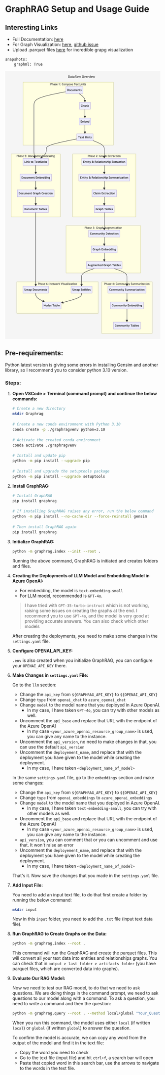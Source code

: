 # GraphRAG Setup and Usage Guide

## Interesting Links

* Full Documentation: [here](https://microsoft.github.io/graphrag/posts/index/1-default_dataflow/)
* For Graph Visualization: [here](https://github.com/microsoft/graphrag/blob/main/examples_notebooks/community_contrib/yfiles-jupyter-graphs/graph-visualization.ipynb), [github issue](https://github.com/microsoft/graphrag/issues/340)
* Upload .parquet files [here](https://noworneverev.github.io/graphrag-visualizer/) for incredible grapg visualization

```
snapshots:
	graphml: True
```

![1727110323501](image/README/1727110323501.png)

## Pre-requirements:

Python latest version is giving some errors in installing Gensim and another library, so I recommend you to consider python 3.10 version.

### Steps:

1. **Open VSCode > Terminal (command prompt) and continue the below commands:**

   ```sh
   # Create a new directory
   mkdir Graphrag

   # Create a new conda environment with Python 3.10
   conda create -p ./graphragvenv python=3.10

   # Activate the created conda environment
   conda activate ./graphragvenv

   # Install and update pip
   python -m pip install --upgrade pip

   # Install and upgrade the setuptools package
   python -m pip install --upgrade setuptools
   ```
2. **Install GraphRAG:**

   ```sh
   # Install GraphRAG
   pip install graphrag

   # If installing GraphRAG raises any error, run the below command
   python -m pip install --no-cache-dir --force-reinstall gensim

   # Then install GraphRAG again
   pip install graphrag
   ```
3. **Initialize GraphRAG:**

   ```sh
   python -m graphrag.index --init --root .
   ```
   Running the above command, GraphRAG is initiated and creates folders and files.
4. **Creating the Deployments of LLM Model and Embedding Model in Azure OpenAI:**

   - For embedding, the model is `text-embedding-small`
   - For LLM model, recommended is `GPT-4o`.

   > I have tried with `GPT-35-turbo-instruct` which is not working, raising some issues on creating the graphs at the end. I recommend you to use `GPT-4o`, and the model is very good at providing accurate answers. You can also check which other models
   >

   After creating the deployments, you need to make some changes in the `settings.yaml` file.
5. **Configure OPENAI_API_KEY:**

   `.env` is also created when you initialize GraphRAG, you can configure your `OPENAI_API_KEY` there.
6. **Make Changes in `settings.yaml` File:**

   Go to the `llm` section:

   - Change the `api_key` from `${GRAPHRAG_API_KEY}` to `${OPENAI_API_KEY}`
   - Change `type` from `openai_chat` to `azure_openai_chat`
   - Change `model` to the model name that you deployed in Azure OpenAI.
     - In my case, I have taken `GPT-4o`, you can try with other models as well.
   - Uncomment the `api_base` and replace that URL with the endpoint of the Azure OpenAI
     - In my case `<your_azure_openai_resource_group_name>` is used, you can give any name to the instance.
   - Uncomment the `api_version`, no need to make changes in that, you can use the default `api_version`
   - Uncomment the `deployement_name`, and replace that with the deployment you have given to the model while creating the deployment.
     - In my case, I have taken `<deployment_name_of_model>`

   In the same `settings.yaml` file, go to the `embeddings` section and make some changes:

   - Change the `api_key` from `${GRAPHRAG_API_KEY}` to `${OPENAI_API_KEY}`
   - Change `type` from `openai_embeddings` to `azure_openai_embeddings`
   - Change `model` to the model name that you deployed in Azure OpenAI.
     - In my case, I have taken `text-embedding-small`, you can try with other models as well.
   - Uncomment the `api_base` and replace that URL with the endpoint of the Azure OpenAI
     - In my case `<your_azure_openai_resource_group_name>` is used, you can give any name to the instance.
   - `api_version`, you can comment that or you can uncomment and use that. It won't raise an error
   - Uncomment the `deployement_name`, and replace that with the deployment you have given to the model while creating the deployment.
     - In my case, I have taken `<deployment_name_of_model>`

   That's it. Now save the changes that you made in the `settings.yaml` file.
7. **Add Input File:**

   You need to add an input text file, to do that first create a folder by running the below command:

   ```sh
   mkdir input
   ```
   Now in this `input` folder, you need to add the `.txt` file (input text data file).
8. **Run GraphRAG to Create Graphs on the Data:**

   ```sh
   python -m graphrag.index --root .
   ```
   This command will run the GraphRAG and create the parquet files. This will convert all your text data into entities and relationships graphs. You can check that in `output > last folder > artifacts folder` (you have parquet files, which are converted data into graphs).
9. **Evaluate Our RAG Model:**

   Now we need to test our RAG model, to do that we need to ask questions. We are doing things in the command prompt, we need to ask questions to our model along with a command. To ask a question, you need to write a command and then the question:

   ```sh
   python -m graphrag.query --root . --method local/global "Your_Question"
   ```
   When you run this command, the model uses either `local` (if written `local`) or `global` (if written `global`) to answer the question.

   To confirm the model is accurate, we can copy any word from the output of the model and find it in the text file:

   - Copy the word you need to check
   - Go to the text file (input file) and hit `ctrl+f`, a search bar will open
   - Paste that copied word in this search bar, use the arrows to navigate to the words in the text file.
